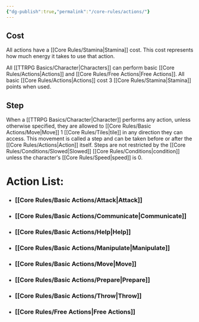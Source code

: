 ```yaml
---
{"dg-publish":true,"permalink":"/core-rules/actions/"}
---
```


## Cost
All actions have a [[Core Rules/Stamina\|Stamina]] cost. This cost represents how much energy it takes to use that action.

All [[TTRPG Basics/Character\|Characters]] can perform basic [[Core Rules/Actions\|Actions]] and [[Core Rules/Free Actions\|Free Actions]]. 
All basic [[Core Rules/Actions\|Actions]] cost 3 [[Core Rules/Stamina\|Stamina]] points when used.
## Step
When a [[TTRPG Basics/Character\|Character]] performs any action, unless otherwise specified, they are allowed to [[Core Rules/Basic Actions/Move\|Move]] 1 [[Core Rules/Tiles\|tile]] in any direction they can access. This movement is called a step and can be taken before or after the [[Core Rules/Actions\|Action]] itself. Steps are not restricted by the [[Core Rules/Conditions/Slowed\|Slowed]] [[Core Rules/Conditions\|condition]] unless the character's [[Core Rules/Speed\|speed]] is 0.
# Action List:
- ### [[Core Rules/Basic Actions/Attack\|Attack]]
- ### [[Core Rules/Basic Actions/Communicate\|Communicate]]
- ### [[Core Rules/Basic Actions/Help\|Help]]
- ### [[Core Rules/Basic Actions/Manipulate\|Manipulate]]
- ### [[Core Rules/Basic Actions/Move\|Move]]
- ### [[Core Rules/Basic Actions/Prepare\|Prepare]]
- ### [[Core Rules/Basic Actions/Throw\|Throw]]
- ### [[Core Rules/Free Actions\|Free Actions]]